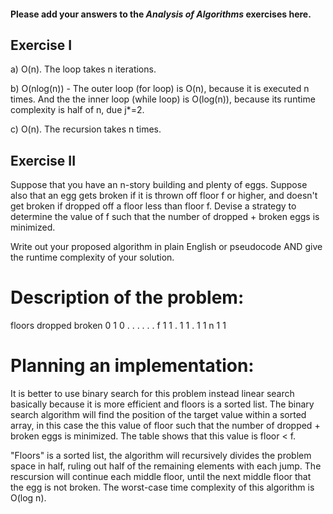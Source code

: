 #### Please add your answers to the ***Analysis of  Algorithms*** exercises here.

## Exercise I

a)  O(n). The loop takes n iterations.


b)  O(nlog(n)) - The outer loop (for loop) is O(n), because it is executed n times. And the the inner loop (while loop) is O(log(n)), because
 its runtime complexity is half of n, due j*=2.


c) O(n). The recursion takes n times.

## Exercise II

Suppose that you have an n-story building and plenty of eggs. Suppose also that an egg gets broken if it is thrown off floor f or higher, and doesn't get broken if dropped off a floor less than floor f. Devise a strategy to determine the value of f such that the number of dropped + broken eggs is minimized.

Write out your proposed algorithm in plain English or pseudocode AND give the runtime complexity of your solution.


# Description of the problem:

floors    dropped    broken
0        1          0
.        .          .
.        .          .
f        1          1
.        1          1
.        1          1
n        1          1



# Planning an implementation:

It is better to use binary search for this problem instead linear search basically because it is more efficient and floors is a sorted list. The binary search algorithm will find the position of the target value within a sorted array, in this case the this value of floor such that the number of dropped + broken eggs is minimized. The table shows that this value is floor < f. 

"Floors" is a sorted list, the algorithm will recursively divides the problem space in half, ruling out half of the remaining elements with each jump. The rescursion will continue each middle floor, until the next middle floor that the egg is not broken. The worst-case time complexity of this algorithm is O(log n).

